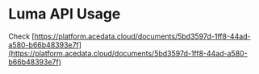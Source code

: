 # Luma API Usage

Check [https://platform.acedata.cloud/documents/5bd3597d-1ff8-44ad-a580-b66b48393e7f](https://platform.acedata.cloud/documents/5bd3597d-1ff8-44ad-a580-b66b48393e7f)
